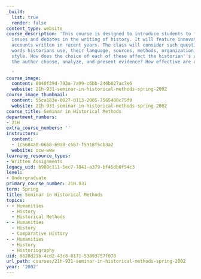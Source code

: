 ```yaml
---
_build:
  list: true
  render: false
content_type: website
course_description: 'This course is designed to introduce students to fundamental
  issues and debates in the writing of history. It will feature innovative historical
  accounts written in recent years. The class will consider such questions as the
  words historians use, their language, sources, methods, organization, framing, and
  style. How does the choice of each of these affect the historian''s work? How does
  the author choose, analyze, and present evidence? How effective are different methodologies?

  '
course_image:
  content: 8040f39d-793a-7a99-c6bb-246b027ac7e6
  website: 21h-931-seminar-in-historical-methods-spring-2002
course_image_thumbnail:
  content: 55ca183e-0027-0113-2005-7565488c75f9
  website: 21h-931-seminar-in-historical-methods-spring-2002
course_title: Seminar in Historical Methods
department_numbers:
- 21H
extra_course_numbers: ''
instructors:
  content:
  - 1c5684a0-0660-69a8-c567-f5918f5cb3a2
  website: ocw-www
learning_resource_types:
- Written Assignments
legacy_uid: b988c111-5ec7-7841-a379-bf45db0f54c3
level:
- Undergraduate
primary_course_number: 21H.931
term: Spring
title: Seminar in Historical Methods
topics:
- - Humanities
  - History
  - Historical Methods
- - Humanities
  - History
  - Comparative History
- - Humanities
  - History
  - Historiography
uid: 8628d21b-4cd2-43c8-8171-53893757f070
url_path: courses/21h-931-seminar-in-historical-methods-spring-2002
year: '2002'
---
```

